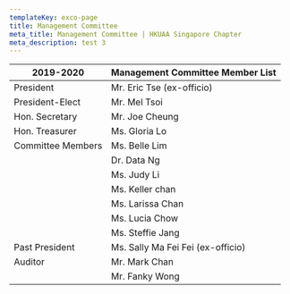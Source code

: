 ```yaml
---
templateKey: exco-page
title: Management Committee
meta_title: Management Committee | HKUAA Singapore Chapter
meta_description: test 3
---
```


| 2019-2020         | Management Committee Member List  |
|-------------------|-----------------------------------|
| President         | Mr. Eric Tse (ex-officio)         |
| President-Elect   | Mr. Mel Tsoi                      |
| Hon. Secretary    | Mr. Joe Cheung                    |
| Hon. Treasurer    | Ms. Gloria Lo                     |
| Committee Members | Ms. Belle Lim                     |
|                   | Dr. Data Ng                       |
|                   | Ms. Judy Li                       |
|                   | Ms. Keller chan                   |
|                   | Ms. Larissa Chan                  |
|                   | Ms. Lucia Chow                    |
|                   | Ms. Steffie Jang                  |
| Past President    | Ms. Sally Ma Fei Fei (ex-officio) |
| Auditor           | Mr. Mark Chan                     |
|                   | Mr. Fanky Wong                    |